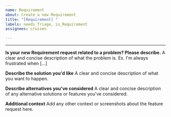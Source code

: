 ```yaml
---
name: Requirement
about: Create a new Requirement
title: "[Requirement] "
labels: needs_Triage, is_Requirement
assignees: cruisen

---
```


---

**Is your new Requirement request related to a problem? Please describe.**
A clear and concise description of what the problem is. Ex. I'm always frustrated when [...]

**Describe the solution you'd like**
A clear and concise description of what you want to happen.

**Describe alternatives you've considered**
A clear and concise description of any alternative solutions or features you've considered.

**Additional context**
Add any other context or screenshots about the feature request here.
